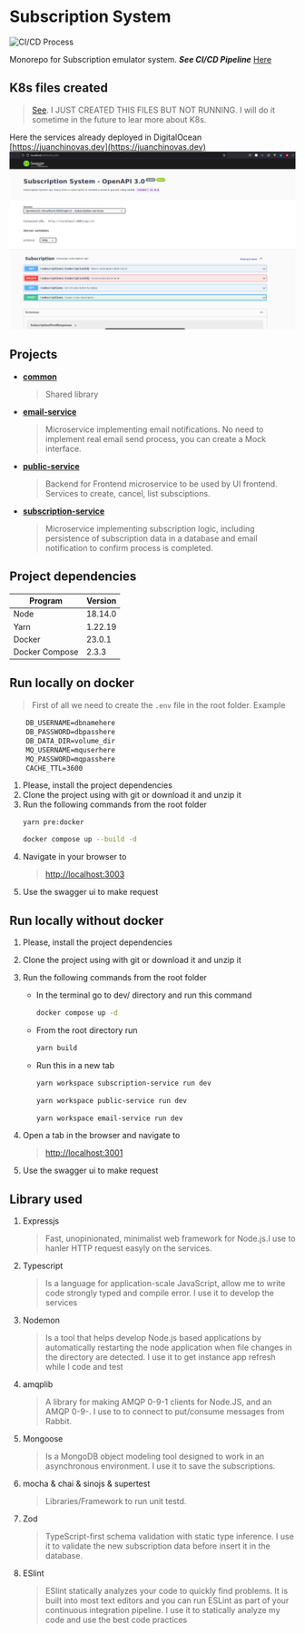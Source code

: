 # Subscription System

![CI/CD Process](https://github.com/juanchinovas/subscription-system/actions/workflows/main.yml/badge.svg?branch=main)

Monorepo for Subscription emulator system. ***See CI/CD Pipeline***  [Here](./CI_CD.md)

## K8s files created

> [See](./k8s/). I JUST CREATED THIS FILES BUT NOT RUNNING. I will do it sometime in the future to lear more about K8s.

Here the services already deployed in DigitalOcean [https://juanchinovas.dev](https://juanchinovas.dev)
![Swagger console](./docs/swagger_page.png)

## Projects

- **[common](./packages/common)**
    > Shared library
- **[email-service](./packages/email-service)**
    > Microservice implementing email notifications. No need to implement real email
send process, you can create a Mock interface.
- **[public-service](./packages/public-service)**
    > Backend for Frontend microservice to be used by UI frontend. Services to create, cancel, list subsciptions.
- **[subscription-service](./packages/subscription-service)**
    > Microservice implementing subscription logic, including persistence of
subscription data in a database and email notification to confirm process is completed.

## Project dependencies

|Program|Version|
|------|------|
|Node|18.14.0|
|Yarn|1.22.19|
|Docker|23.0.1|
|Docker Compose |2.3.3|

## Run locally on docker

>   First of all we need to create the `.env` file in the root folder. Example

```env
    DB_USERNAME=dbnamehere
    DB_PASSWORD=dbpasshere
    DB_DATA_DIR=volume_dir
    MQ_USERNAME=mquserhere
    MQ_PASSWORD=mqpasshere
    CACHE_TTL=3600
```

1. Please, install the project dependencies
2. Clone the project using with git or download it and unzip it
3. Run the following commands from the root folder
    ```bash
    yarn pre:docker
    ```
    ```bash
    docker compose up --build -d
    ```
4. Navigate in your browser to 
    > [http://localhost:3003](http://localhost:3003)
5. Use the swagger ui to make request

## Run locally without docker

1. Please, install the project dependencies
2. Clone the project using with git or download it and unzip it
3. Run the following commands from the root folder

    - In the terminal go to dev/ directory and run this command
        ```bash
        docker compose up -d
        ```
    - From the root directory run
        ```bash
        yarn build
        ```
    - Run this in a new tab
    
        ```bash
        yarn workspace subscription-service run dev
        ```
        ```bash
        yarn workspace public-service run dev
        ```
        ```bash
        yarn workspace email-service run dev
        ```
4. Open a tab in the browser and navigate to 
    > [http://localhost:3001](http://localhost:3001)
5. Use the swagger ui to make request


## Library used

1. Expressjs
    > Fast, unopinionated, minimalist web framework for Node.js.I use to hanler HTTP request easyly on the services.
2. Typescript
    > Is a language for application-scale JavaScript, allow me to write code strongly typed and compile error. I use it to develop the services
3. Nodemon
    > Is a tool that helps develop Node.js based applications by automatically restarting the node application when file changes in the directory are detected. I use it to get instance app refresh while I code and test
4. amqplib
    > A library for making AMQP 0-9-1 clients for Node.JS, and an AMQP 0-9-. I use to to connect to put/consume messages from Rabbit.
5. Mongoose
    > Is a MongoDB object modeling tool designed to work in an asynchronous environment. I use it to save the subscriptions.
6. mocha & chai & sinojs & supertest
    > Libraries/Framework to run unit testd.
7. Zod
    > TypeScript-first schema validation with static type inference. I use it to validate the new subscription data before insert it in the database.
8. ESlint
    > ESlint statically analyzes your code to quickly find problems. It is built into most text editors and you can run ESLint as part of your continuous integration pipeline. I use it to statically analyze my code and use the best code practices